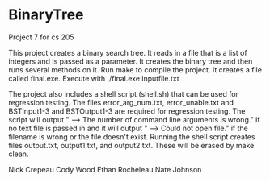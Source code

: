 # BinaryTree
Project 7 for cs 205

This project creates a binary search tree.  It reads in a file that is a list of integers and is passed as a parameter.  It creates the binary tree and then runs several methods on it. Run make to compile the project.  It creates a file called final.exe.  Execute with ./final.exe inputfile.txt

The project also includes a shell script (shell.sh) that can be used for regression testing.  The files error_arg_num.txt, error_unable.txt and BSTInput1-3 and BSTOutput1-3 are required for regression testing.  The script will output " --> The number of command line arguments is wrong." if no text file is passed in and it will output " --> Could not open file." if the filename is wrong or the file doesn't exist.  Running the shell script creates files output.txt, output1.txt, and output2.txt.  These will be erased by make clean.

Nick Crepeau
Cody Wood
Ethan Rocheleau
Nate Johnson
